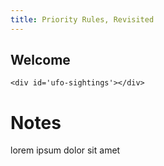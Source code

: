 ```yaml
---
title: Priority Rules, Revisited
---
```


<link href='https://netdna.bootstrapcdn.com/font-awesome/4.2.0/css/font-awesome.css' rel='stylesheet' type='text/css'>
<link href='https://maxcdn.bootstrapcdn.com/bootstrap/3.2.0/css/bootstrap.min.css' rel='stylesheet' type='text/css'>
<link href='css/metricsgraphics.css' rel='stylesheet' type='text/css'>
<script src='https://ajax.googleapis.com/ajax/libs/jquery/1.11.1/jquery.min.js'></script>
<script src='https://cdnjs.cloudflare.com/ajax/libs/d3/3.4.11/d3.min.js' charset='utf-8'></script>
<script src='js/metricsgraphics.min.js'></script>

<script src='js/main.js'></script>

Welcome
-------

<!-- <script>
    d3.json('data/ufo-sightings.json', function(data) {
        data_graphic({
            title: "UFO Sightings",
            description: "Yearly UFO sightings from the year 1945 to 2010.",
            data: data,
            width: 650,
            height: 150,
            target: '#ufo-sightings',
            x_accessor: 'year',
            y_accessor: 'sightings',
            markers: [{'year': 1964, 'label': '"The Creeping Terror" released'}]
        })
    })
</script> -->

<!-- <div class='container' style='width: 680px'> -->
    <div id='ufo-sightings'></div>
<!-- </div> -->

Notes
=====
lorem ipsum dolor sit amet